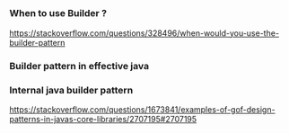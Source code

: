 ##

### When to use Builder ?

https://stackoverflow.com/questions/328496/when-would-you-use-the-builder-pattern

### Builder pattern in effective java

### Internal java builder pattern

https://stackoverflow.com/questions/1673841/examples-of-gof-design-patterns-in-javas-core-libraries/2707195#2707195
